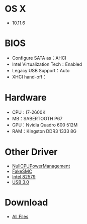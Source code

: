 # OS X
- 10.11.6


# BIOS
- Configure SATA as：AHCI
- Intel Virtualization Tech：Enabled
- Legacy USB Support：Auto
- XHCI hand-off：

# Hardware
- CPU：I7-2600K
- MB：SABERTOOTH P67
- GPU：Nvidia Quadro 600 512M
- RAM：Kingston DDR3 1333 8G


# Other Driver
* [NullCPUPowerManagement](https://www.tonymacx86.com/resources/nullcpupowermanagement.268)
* [FakeSMC](https://www.tonymacx86.com/resources/fakesmc.282)
* [Intel 82579](https://bitbucket.org/RehabMan/os-x-intel-network/downloads/RehabMan-IntelMausiEthernet-v2-2016-0419.zip)
* [USB 3.0](https://bitbucket.org/RehabMan/os-x-generic-usb3/downloads/RehabMan-Generic-USB3-2015-1215.zip)


# Download
* [All Files](https://bitbucket.org/ChengYouFang/hackintosh/downloads/SABERTOOTH%20P67.zip) 


![]()